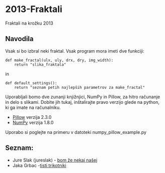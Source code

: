 # 2013-Fraktali

Fraktali na krožku 2013

## Navodila

Vsak si bo izbral neki fraktal. Vsak program mora imeti dve funkciji:

    def make_fractal(ulx, uly, drx, dry, img_width):
        return "slika_fraktala"
in

    def default_settings():
        return "seznam petih najlepših parametrov za make_fractal"
        

Uporabljali bomo dve zunanji knjižnjici, NumPy in Pillow, za hitro računanje in delo s
slikami. 
Dobite jih tukaj, inštalirajte pravo verzijo glede na python, ki ga imate na računalniku.

* [Pillow](https://pypi.python.org/pypi/Pillow/2.3.0#downloads) verzija 2.3.0
* [NumPy](http://www.lfd.uci.edu/~gohlke/pythonlibs/#numpy) verzija 1.8.0

Uporabo si poglejte na primeru v datoteki numpy_pillow_example.py
        
## Seznam:

* Jure Slak (jureslak) - [bom že nekaj našej](http://google.com)
* Jaka Grbac -[tisti trikotniki](http://nazimcankaya.net/fraktal_dosyalar/image005.jpg)

